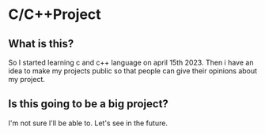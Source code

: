 # C/C++Project

## What is this?
So I started learning c and c++ language on april 15th 2023. Then i have an idea to make my projects public so that people can give their opinions about my project.

## Is this going to be a big project?

I'm not sure I'll be able to. Let's see in the future.


